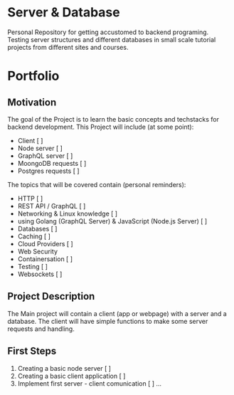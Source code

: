 # Server & Database 

Personal Repository for getting accustomed to backend programing.
Testing server structures and different databases in small scale tutorial projects from different sites and courses.

Portfolio
===

## Motivation

The goal of the Project is to learn the basic concepts and techstacks for backend development.
This Project will include (at some point):

- Client [ ]
- Node server [ ]
- GraphQL server [ ]
- MoongoDB requests [ ]
- Postgres requests [ ]

The topics that will be covered contain (personal reminders):

- HTTP [ ]
- REST API / GraphQL [ ]
- Networking & Linux knowledge [ ]
- using Golang (GraphQL Server) & JavaScript (Node.js Server) [ ]
- Databases [ ]
- Caching [ ]
- Cloud Providers [ ]
- Web Security
- Containersation [ ]
- Testing [ ]
- Websockets [ ]

## Project Description

The Main project will contain a client (app or webpage) with a server and a database. The client will have simple functions to make some server requests and handling.


## First Steps 

1. Creating a basic node server [ ]
2. Creating a basic client application [ ]
3. Implement first server - client comunication [ ]
...
